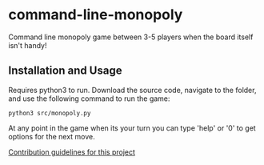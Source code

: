 # command-line-monopoly
Command line monopoly game between 3-5 players when the board itself isn't handy!

## Installation and Usage
Requires python3 to run. 
Download the source code, navigate to the folder, and use the following command to run the game:

  `python3 src/monopoly.py`

At any point in the game when its your turn you can type 'help' or '0' to get options for the next move.

[Contribution guidelines for this project](images/game.png)


  

